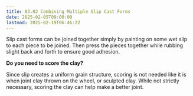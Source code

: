 ```yaml
---
title: 03.02 Combining Multiple Slip Cast Forms
date: 2025-02-05T09:00:00
lastmod: 2025-02-19T06:46:22
---
```


Slip cast forms can be joined together simply by painting on some wet slip to each piece to be joined. Then press the pieces together while rubbing slight back and forth to ensure good adhesion.

**Do you need to score the clay?**

Since slip creates a uniform grain structure, scoring is not needed like it is when joint clay thrown on the wheel, or sculpted clay. While not strictly necessary, scoring the clay can help make a better joint.
